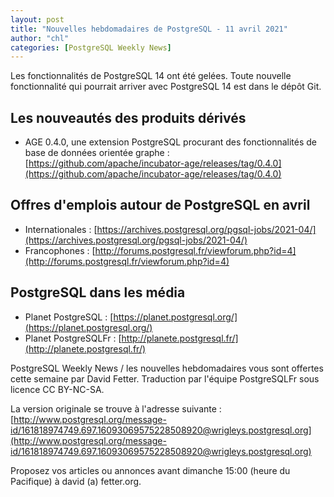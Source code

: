 ```yaml
---
layout: post
title: "Nouvelles hebdomadaires de PostgreSQL - 11 avril 2021"
author: "chl"
categories: [PostgreSQL Weekly News]
---
```


Les fonctionnalités de PostgreSQL 14 ont été gelées. Toute nouvelle
fonctionnalité qui pourrait arriver avec PostgreSQL 14 est dans le dépôt Git.

## Les nouveautés des produits dérivés

- AGE 0.4.0, une extension PostgreSQL procurant des fonctionnalités de base de données orientée graphe :
  [https://github.com/apache/incubator-age/releases/tag/0.4.0](https://github.com/apache/incubator-age/releases/tag/0.4.0)

<!--more-->

## Offres d'emplois autour de PostgreSQL en avril

- Internationales : [https://archives.postgresql.org/pgsql-jobs/2021-04/](https://archives.postgresql.org/pgsql-jobs/2021-04/)
- Francophones : [http://forums.postgresql.fr/viewforum.php?id=4](http://forums.postgresql.fr/viewforum.php?id=4)

## PostgreSQL dans les média

- Planet PostgreSQL : [https://planet.postgresql.org/](https://planet.postgresql.org/)
- Planet PostgreSQLFr : [http://planete.postgresql.fr/](http://planete.postgresql.fr/)

PostgreSQL Weekly News / les nouvelles hebdomadaires vous sont offertes cette semaine par David Fetter. Traduction par l'équipe PostgreSQLFr sous licence CC BY-NC-SA.


La version originale se trouve à l'adresse suivante :
[http://www.postgresql.org/message-id/161818974749.697.16093069575228508920@wrigleys.postgresql.org](http://www.postgresql.org/message-id/161818974749.697.16093069575228508920@wrigleys.postgresql.org)

Proposez vos articles ou annonces avant dimanche 15:00 (heure du Pacifique) à david (a) fetter.org.

